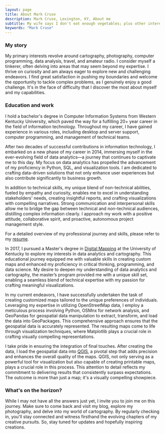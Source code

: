 ```yaml
---
layout: page
title: About Mark Cruse
description: Mark Cruse, Lexington, KY, About me
subtitle: My wife says I don't eat enough vegetables; plus other interesting frivolities...
keywords: "Mark Cruse"
---
```


### My story

My primary interests revolve around cartography, photography, computer programming, data analysis, travel, and amateur radio. I consider myself a tinkerer, often delving into areas that may seem beyond my expertise. I thrive on curiosity and am always eager to explore new and challenging endeavors. I find great satisfaction in pushing my boundaries and welcome the opportunity to tackle complex problems, as I genuinely enjoy a good challenge. It's in the face of difficulty that I discover the most about myself and my capabilities.

### Education and work
I hold a bachelor's degree in Computer Information Systems from Western Kentucky University, which paved the way for a fulfilling 20+ year career in the field of information technology. Throughout my career, I have gained experience in various roles, including desktop and server support, computer programming, and management of technical teams.

After two decades of successful contributions in information technology, I embarked on a new phase of my career in 2014, immersing myself in the ever-evolving field of data analytics—a journey that continues to captivate me to this day. My focus on data analytics has propelled the advancement of my proficiency in Python, SQL, and visualization tools. I am dedicated to crafting data-driven solutions that not only enhance user experiences but also contribute significantly to business growth.

In addition to technical skills, my unique blend of non-technical abilities, fueled by empathy and curiosity, enables me to excel in understanding stakeholders' needs, creating insightful reports, and crafting visualizations with compelling narratives. Strong communication and interpersonal skills allow me to bridge the gap between technical and non-technical audiences, distilling complex information clearly. I approach my work with a positive attitude, collaborative spirit, and proactive, autonomous project management style.

For a detailed overview of my professional journey and skills, please refer to my [resume](https://markcruse.github.io/resume/).

In 2017, I pursued a Master's degree in [Digital Mapping](https://newmapsplus.as.uky.edu/programs) at the University of Kentucky to explore my interests in data analytics and cartography. This educational journey equipped me with valuable skills in creating custom maps and enhanced my proficiency in critical thinking, programming, and data science. My desire to deepen my understanding of data analytics and cartography, the master’s program provided me with a unique skill set, enabling a seamless blend of technical expertise with my passion for crafting meaningful visualizations.

In my current endeavors, I have successfully undertaken the task of creating customized maps tailored to the unique preferences of individuals. Leveraging my expertise in utilizing OpenStreetMap data, I employ a meticulous process involving Python, OSMnx for network analysis, and GeoPandas for geospatial data manipulation to extract, transform, and load the data into GeoPackages. This comprehensive approach ensures that the geospatial data is accurately represented. The resulting maps come to life through visualization techniques, where Matplotlib plays a crucial role in crafting visually compelling representations.

I take pride in ensuring the integration of final touches. After creating the data, I load the geospatial data into [QGIS](https://www.qgis.org/en/site/about/index.html), a pivotal step that adds precision and enhances the overall quality of the maps. QGIS, not only serving as a powerful tool for visualization but also capable of creating printable maps, plays a crucial role in this process. This attention to detail reflects my commitment to delivering results that consistently surpass expectations. The outcome is more than just a map; it's a visually compelling showpiece.

### What's on the horizon?
While I may not have all the answers just yet, I invite you to join me on this journey. Make sure to come back and visit my blog, explore my photography, and delve into my world of cartography. By regularly checking in, you'll stay connected and witness firsthand the evolving chapters of my creative pursuits. So, stay tuned for updates and hopefully inspiring creations. 